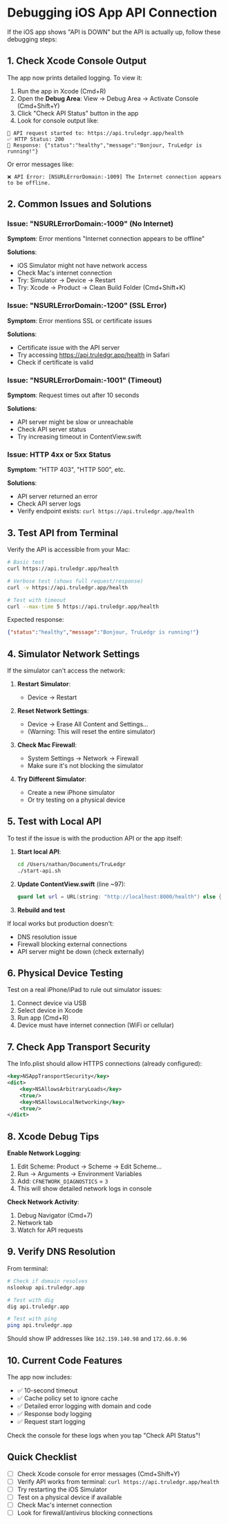 # Debugging iOS App API Connection

If the iOS app shows "API is DOWN" but the API is actually up, follow these debugging steps:

## 1. Check Xcode Console Output

The app now prints detailed logging. To view it:

1. Run the app in Xcode (Cmd+R)
2. Open the **Debug Area**: View → Debug Area → Activate Console (Cmd+Shift+Y)
3. Click "Check API Status" button in the app
4. Look for console output like:

```
🚀 API request started to: https://api.truledgr.app/health
✅ HTTP Status: 200
📡 Response: {"status":"healthy","message":"Bonjour, TruLedgr is running!"}
```

Or error messages like:
```
❌ API Error: [NSURLErrorDomain:-1009] The Internet connection appears to be offline.
```

## 2. Common Issues and Solutions

### Issue: "NSURLErrorDomain:-1009" (No Internet)
**Symptom**: Error mentions "Internet connection appears to be offline"

**Solutions**:
- iOS Simulator might not have network access
- Check Mac's internet connection
- Try: Simulator → Device → Restart
- Try: Xcode → Product → Clean Build Folder (Cmd+Shift+K)

### Issue: "NSURLErrorDomain:-1200" (SSL Error)
**Symptom**: Error mentions SSL or certificate issues

**Solutions**:
- Certificate issue with the API server
- Try accessing https://api.truledgr.app/health in Safari
- Check if certificate is valid

### Issue: "NSURLErrorDomain:-1001" (Timeout)
**Symptom**: Request times out after 10 seconds

**Solutions**:
- API server might be slow or unreachable
- Check API server status
- Try increasing timeout in ContentView.swift

### Issue: HTTP 4xx or 5xx Status
**Symptom**: "HTTP 403", "HTTP 500", etc.

**Solutions**:
- API server returned an error
- Check API server logs
- Verify endpoint exists: `curl https://api.truledgr.app/health`

## 3. Test API from Terminal

Verify the API is accessible from your Mac:

```bash
# Basic test
curl https://api.truledgr.app/health

# Verbose test (shows full request/response)
curl -v https://api.truledgr.app/health

# Test with timeout
curl --max-time 5 https://api.truledgr.app/health
```

Expected response:
```json
{"status":"healthy","message":"Bonjour, TruLedgr is running!"}
```

## 4. Simulator Network Settings

If the simulator can't access the network:

1. **Restart Simulator**:
   - Device → Restart

2. **Reset Network Settings**:
   - Device → Erase All Content and Settings...
   - (Warning: This will reset the entire simulator)

3. **Check Mac Firewall**:
   - System Settings → Network → Firewall
   - Make sure it's not blocking the simulator

4. **Try Different Simulator**:
   - Create a new iPhone simulator
   - Or try testing on a physical device

## 5. Test with Local API

To test if the issue is with the production API or the app itself:

1. **Start local API**:
   ```bash
   cd /Users/nathan/Documents/TruLedgr
   ./start-api.sh
   ```

2. **Update ContentView.swift** (line ~97):
   ```swift
   guard let url = URL(string: "http://localhost:8000/health") else {
   ```

3. **Rebuild and test**

If local works but production doesn't:
- DNS resolution issue
- Firewall blocking external connections
- API server might be down (check externally)

## 6. Physical Device Testing

Test on a real iPhone/iPad to rule out simulator issues:

1. Connect device via USB
2. Select device in Xcode
3. Run app (Cmd+R)
4. Device must have internet connection (WiFi or cellular)

## 7. Check App Transport Security

The Info.plist should allow HTTPS connections (already configured):

```xml
<key>NSAppTransportSecurity</key>
<dict>
    <key>NSAllowsArbitraryLoads</key>
    <true/>
    <key>NSAllowsLocalNetworking</key>
    <true/>
</dict>
```

## 8. Xcode Debug Tips

**Enable Network Logging**:
1. Edit Scheme: Product → Scheme → Edit Scheme...
2. Run → Arguments → Environment Variables
3. Add: `CFNETWORK_DIAGNOSTICS` = `3`
4. This will show detailed network logs in console

**Check Network Activity**:
1. Debug Navigator (Cmd+7)
2. Network tab
3. Watch for API requests

## 9. Verify DNS Resolution

From terminal:
```bash
# Check if domain resolves
nslookup api.truledgr.app

# Test with dig
dig api.truledgr.app

# Test with ping
ping api.truledgr.app
```

Should show IP addresses like `162.159.140.98` and `172.66.0.96`

## 10. Current Code Features

The app now includes:
- ✅ 10-second timeout
- ✅ Cache policy set to ignore cache
- ✅ Detailed error logging with domain and code
- ✅ Response body logging
- ✅ Request start logging

Check the console for these logs when you tap "Check API Status"!

## Quick Checklist

- [ ] Check Xcode console for error messages (Cmd+Shift+Y)
- [ ] Verify API works from terminal: `curl https://api.truledgr.app/health`
- [ ] Try restarting the iOS Simulator
- [ ] Test on a physical device if available
- [ ] Check Mac's internet connection
- [ ] Look for firewall/antivirus blocking connections
